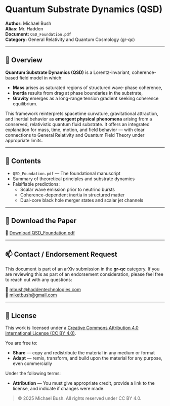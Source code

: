 # Quantum Substrate Dynamics (QSD)

**Author:** Michael Bush  
**Alias:** Mr. Hadden  
**Document:** `QSD_Foundation.pdf`  
**Category:** General Relativity and Quantum Cosmology (gr-qc)

---

## 📘 Overview

**Quantum Substrate Dynamics (QSD)** is a Lorentz-invariant, coherence-based field model in which:

- **Mass** arises as saturated regions of structured wave-phase coherence,
- **Inertia** results from drag at phase boundaries in the substrate,
- **Gravity** emerges as a long-range tension gradient seeking coherence equilibrium.

This framework reinterprets spacetime curvature, gravitational attraction, and inertial behavior as **emergent physical phenomena** arising from a conserved, relativistic quantum fluid substrate. It offers an integrated explanation for mass, time, motion, and field behavior — with clear connections to General Relativity and Quantum Field Theory under appropriate limits.

---

## 📄 Contents

- `QSD_Foundation.pdf` — The foundational manuscript
- Summary of theoretical principles and substrate dynamics
- Falsifiable predictions:
  - Scalar wave emission prior to neutrino bursts
  - Coherence-dependent inertia in structured matter
  - Dual-core black hole merger states and scalar jet channels

---

## 🔗 Download the Paper

📄 [Download QSD_Foundation.pdf](https://github.com/mrhadden/qsd-foundation/raw/main/QSD_Foundation.pdf)

---

## 📫 Contact / Endorsement Request

This document is part of an arXiv submission in the **gr-qc** category. If you are reviewing this as part of an endorsement consideration, please feel free to reach out with any questions:

📧 mbush@haddentechnologies.com  
📧 miketbush@gmail.com

---

## 📜 License

This work is licensed under a [Creative Commons Attribution 4.0 International License (CC BY 4.0)](https://creativecommons.org/licenses/by/4.0/).

You are free to:
- **Share** — copy and redistribute the material in any medium or format
- **Adapt** — remix, transform, and build upon the material for any purpose, even commercially

Under the following terms:
- **Attribution** — You must give appropriate credit, provide a link to the license, and indicate if changes were made.

> © 2025 Michael Bush. All rights reserved under CC BY 4.0.

